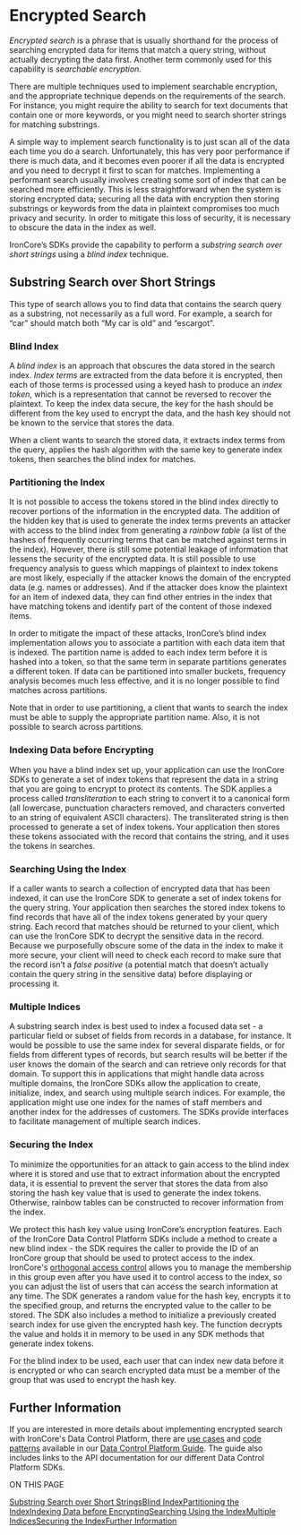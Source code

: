 # Encrypted Search

*Encrypted search* is a phrase that is usually shorthand for the process of searching encrypted data for items that match a query string, without actually decrypting the data first. Another term commonly used for this capability is *searchable encryption*.

There are multiple techniques used to implement searchable encryption, and the appropriate technique depends on the requirements of the search. For instance, you might require the ability to search for text documents that contain one or more keywords, or you might need to search shorter strings for matching substrings.

A simple way to implement search functionality is to just scan all of the data each time you do a search. Unfortunately, this has very poor performance if there is much data, and it becomes even poorer if all the data is encrypted and you need to decrypt it first to scan for matches. Implementing a performant search usually involves creating some sort of index that can be searched more efficiently. This is less straightforward when the system is storing encrypted data; securing all the data with encryption then storing substrings or keywords from the data in plaintext compromises too much privacy and security. In order to mitigate this loss of security, it is necessary to obscure the data in the index as well.

IronCore’s SDKs provide the capability to perform a *substring search over short strings* using a *blind index* technique.

## Substring Search over Short Strings

This type of search allows you to find data that contains the search query as a substring, not necessarily as a full word. For example, a search for “car” should match both “My car is old” and “escargot”.

### Blind Index

A *blind index* is an approach that obscures the data stored in the search index. *Index terms* are extracted from the data before it is encrypted, then each of those terms is processed using a keyed hash to produce an *index token*, which is a representation that cannot be reversed to recover the plaintext. To keep the index data secure, the key for the hash should be different from the key used to encrypt the data, and the hash key should not be known to the service that stores the data.

When a client wants to search the stored data, it extracts index terms from the query, applies the hash algorithm with the same key to generate index tokens, then searches the blind index for matches.

### Partitioning the Index

It is not possible to access the tokens stored in the blind index directly to recover portions of the information in the encrypted data. The addition of the hidden key that is used to generate the index terms prevents an attacker with access to the blind index from generating a *rainbow table* (a list of the hashes of frequently occurring terms that can be matched against terms in the index). However, there is still some potential leakage of information that lessens the security of the encrypted data. It is still possible to use frequency analysis to guess which mappings of plaintext to index tokens are most likely, especially if the attacker knows the domain of the encrypted data (e.g. names or addresses). And if the attacker does know the plaintext for an item of indexed data, they can find other entries in the index that have matching tokens and identify part of the content of those indexed items.

In order to mitigate the impact of these attacks, IronCore’s blind index implementation allows you to associate a partition with each data item that is indexed. The partition name is added to each index term before it is hashed into a token, so that the same term in separate partitions generates a different token. If data can be partitioned into smaller buckets, frequency analysis becomes much less effective, and it is no longer possible to find matches across partitions.

Note that in order to use partitioning, a client that wants to search the index must be able to supply the appropriate partition name. Also, it is not possible to search across partitions.

### Indexing Data before Encrypting

When you have a blind index set up, your application can use the IronCore SDKs to generate a set of index tokens that represent the data in a string that you are going to encrypt to protect its contents. The SDK applies a process called *transliteration* to each string to convert it to a canonical form (all lowercase, punctuation characters removed, and characters converted to an string of equivalent ASCII characters). The transliterated string is then processed to generate a set of index tokens. Your application then stores these tokens associated with the record that contains the string, and it uses the tokens in searches.

### Searching Using the Index

If a caller wants to search a collection of encrypted data that has been indexed, it can use the IronCore SDK to generate a set of index tokens for the query string. Your application then searches the stored index tokens to find records that have all of the index tokens generated by your query string. Each record that matches should be returned to your client, which can use the IronCore SDK to decrypt the sensitive data in the record. Because we purposefully obscure some of the data in the index to make it more secure, your client will need to check each record to make sure that the record isn’t a *false positive* (a potential match that doesn’t actually contain the query string in the sensitive data) before displaying or processing it.

### Multiple Indices

A substring search index is best used to index a focused data set - a particular field or subset of fields from records in a database, for instance. It would be possible to use the same index for several disparate fields, or for fields from different types of records, but search results will be better if the user knows the domain of the search and can retrieve only records for that domain. To support this in applications that might handle data across multiple domains, the IronCore SDKs allow the application to create, initialize, index, and search using multiple search indices. For example, the application might use one index for the names of staff members and another index for the addresses of customers. The SDKs provide interfaces to facilitate management of multiple search indices.

### Securing the Index

To minimize the opportunities for an attack to gain access to the blind index where it is stored and use that to extract information about the encrypted data, it is essential to prevent the server that stores the data from also storing the hash key value that is used to generate the index tokens. Otherwise, rainbow tables can be constructed to recover information from the index.

We protect this hash key value using IronCore’s encryption features. Each of the IronCore Data Control Platform SDKs include a method to create a new blind index - the SDK requires the caller to provide the ID of an IronCore group that should be used to protect access to the index. IronCore's [orthogonal access control](https://ironcorelabs.com/docs/data-control-platform/concepts/orthogonal-access/) allows you to manage the membership in this group even after you have used it to control access to the index, so you can adjust the list of users that can access the search information at any time. The SDK generates a random value for the hash key, encrypts it to the specified group, and returns the encrypted value to the caller to be stored. The SDK also includes a method to initialize a previously created search index for use given the encrypted hash key. The function decrypts the value and holds it in memory to be used in any SDK methods that generate index tokens.

For the blind index to be used, each user that can index new data before it is encrypted or who can search encrypted data must be a member of the group that was used to encrypt the hash key.

## Further Information

If you are interested in more details about implementing encrypted search with IronCore's Data Control Platform, there are [use cases](https://ironcorelabs.com/docs/data-control-platform/guide#protecting-personal-data-that-is-used-for-record-location/) and [code patterns](https://ironcorelabs.com/docs/data-control-platform/guide#encrypted-search-patterns/) available in our [Data Control Platform Guide](https://ironcorelabs.com/docs/data-control-platform/guide/). The guide also includes links to the API documentation for our different Data Control Platform SDKs.

ON THIS PAGE

[Substring Search over Short Strings](https://ironcorelabs.com/docs/data-control-platform/concepts/encrypted-search/#substring-search-over-short-strings)[Blind Index](https://ironcorelabs.com/docs/data-control-platform/concepts/encrypted-search/#blind-index)[Partitioning the Index](https://ironcorelabs.com/docs/data-control-platform/concepts/encrypted-search/#partitioning-the-index)[Indexing Data before Encrypting](https://ironcorelabs.com/docs/data-control-platform/concepts/encrypted-search/#indexing-data-before-encrypting)[Searching Using the Index](https://ironcorelabs.com/docs/data-control-platform/concepts/encrypted-search/#searching-using-the-index)[Multiple Indices](https://ironcorelabs.com/docs/data-control-platform/concepts/encrypted-search/#multiple-indices)[Securing the Index](https://ironcorelabs.com/docs/data-control-platform/concepts/encrypted-search/#securing-the-index)[Further Information](https://ironcorelabs.com/docs/data-control-platform/concepts/encrypted-search/#further-information)

